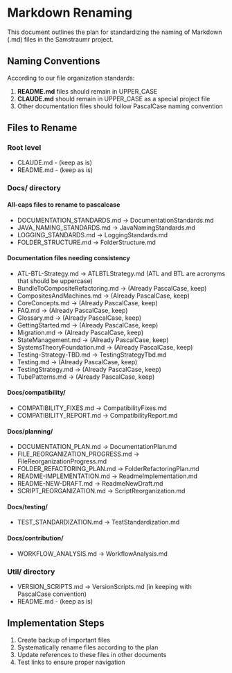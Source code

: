 <!-- 
Copyright (c) 2025 [Eric C. Mumford (@heymumford)](https://github.com/heymumford), Gemini Deep Research, Claude 3.7.
-->

# Markdown Renaming

This document outlines the plan for standardizing the naming of Markdown (.md) files in the Samstraumr project.

## Naming Conventions

According to our file organization standards:

1. **README.md** files should remain in UPPER_CASE
2. **CLAUDE.md** should remain in UPPER_CASE as a special project file
3. Other documentation files should follow PascalCase naming convention

## Files to Rename

### Root level

- CLAUDE.md - (keep as is)
- README.md - (keep as is)

### Docs/ directory

#### All-caps files to rename to pascalcase

- DOCUMENTATION_STANDARDS.md → DocumentationStandards.md
- JAVA_NAMING_STANDARDS.md → JavaNamingStandards.md
- LOGGING_STANDARDS.md → LoggingStandards.md
- FOLDER_STRUCTURE.md → FolderStructure.md

#### Documentation files needing consistency

- ATL-BTL-Strategy.md → ATLBTLStrategy.md (ATL and BTL are acronyms that should be uppercase)
- BundleToCompositeRefactoring.md → (Already PascalCase, keep)
- CompositesAndMachines.md → (Already PascalCase, keep)
- CoreConcepts.md → (Already PascalCase, keep)
- FAQ.md → (Already PascalCase, keep)
- Glossary.md → (Already PascalCase, keep)
- GettingStarted.md → (Already PascalCase, keep)
- Migration.md → (Already PascalCase, keep)
- StateManagement.md → (Already PascalCase, keep)
- SystemsTheoryFoundation.md → (Already PascalCase, keep)
- Testing-Strategy-TBD.md → TestingStrategyTbd.md
- Testing.md → (Already PascalCase, keep)
- TestingStrategy.md → (Already PascalCase, keep)
- TubePatterns.md → (Already PascalCase, keep)

#### Docs/compatibility/

- COMPATIBILITY_FIXES.md → CompatibilityFixes.md
- COMPATIBILITY_REPORT.md → CompatibilityReport.md

#### Docs/planning/

- DOCUMENTATION_PLAN.md → DocumentationPlan.md
- FILE_REORGANIZATION_PROGRESS.md → FileReorganizationProgress.md
- FOLDER_REFACTORING_PLAN.md → FolderRefactoringPlan.md
- README-IMPLEMENTATION.md → ReadmeImplementation.md
- README-NEW-DRAFT.md → ReadmeNewDraft.md
- SCRIPT_REORGANIZATION.md → ScriptReorganization.md

#### Docs/testing/

- TEST_STANDARDIZATION.md → TestStandardization.md

#### Docs/contribution/

- WORKFLOW_ANALYSIS.md → WorkflowAnalysis.md

### Util/ directory

- VERSION_SCRIPTS.md → VersionScripts.md (in keeping with PascalCase convention)
- README.md - (keep as is)

## Implementation Steps

1. Create backup of important files
2. Systematically rename files according to the plan
3. Update references to these files in other documents
4. Test links to ensure proper navigation
